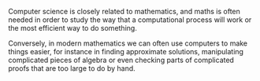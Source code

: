 Computer science is closely related to mathematics, and maths is often
needed in order to study the way that a computational process will work
or the most efficient way to do something.

Conversely, in modern mathematics we can often use computers to make
things easier, for instance in finding approximate solutions,
manipulating complicated pieces of algebra or even checking parts of
complicated proofs that are too large to do by hand.
